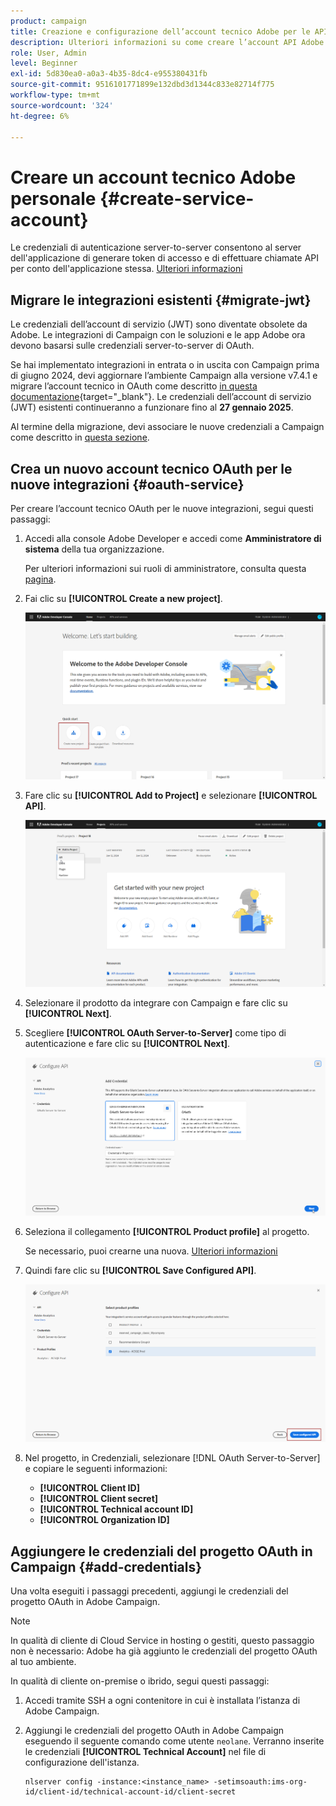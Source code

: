 ```yaml
---
product: campaign
title: Creazione e configurazione dell’account tecnico Adobe per le API
description: Ulteriori informazioni su come creare l’account API Adobe
role: User, Admin
level: Beginner
exl-id: 5d830ea0-a0a3-4b35-8dc4-e955380431fb
source-git-commit: 9516101771899e132dbd3d1344c833e82714f775
workflow-type: tm+mt
source-wordcount: '324'
ht-degree: 6%

---
```


# Creare un account tecnico Adobe personale {#create-service-account}

Le credenziali di autenticazione server-to-server consentono al server dell&#39;applicazione di generare token di accesso e di effettuare chiamate API per conto dell&#39;applicazione stessa. [Ulteriori informazioni](https://developer.adobe.com/developer-console/docs/guides/authentication/ServerToServerAuthentication/)

## Migrare le integrazioni esistenti {#migrate-jwt}

Le credenziali dell’account di servizio (JWT) sono diventate obsolete da Adobe. Le integrazioni di Campaign con le soluzioni e le app Adobe ora devono basarsi sulle credenziali server-to-server di OAuth.

Se hai implementato integrazioni in entrata o in uscita con Campaign prima di giugno 2024, devi aggiornare l’ambiente Campaign alla versione v7.4.1 e migrare l’account tecnico in OAuth come descritto [in questa documentazione](https://developer.adobe.com/developer-console/docs/guides/authentication/ServerToServerAuthentication/migration){target="_blank"}. Le credenziali dell’account di servizio (JWT) esistenti continueranno a funzionare fino al **27 gennaio 2025**.

Al termine della migrazione, devi associare le nuove credenziali a Campaign come descritto in [questa sezione](#add-credentials).

## Crea un nuovo account tecnico OAuth per le nuove integrazioni {#oauth-service}

Per creare l’account tecnico OAuth per le nuove integrazioni, segui questi passaggi:

1. Accedi alla console Adobe Developer e accedi come **Amministratore di sistema** della tua organizzazione.

   Per ulteriori informazioni sui ruoli di amministratore, consulta questa [pagina](https://helpx.adobe.com/enterprise/using/admin-roles.html).

1. Fai clic su **[!UICONTROL Create a new project]**.

   ![](assets/api-account-1.png)

1. Fare clic su **[!UICONTROL Add to Project]** e selezionare **[!UICONTROL API]**.

   ![](assets/api-account-2.png)

1. Selezionare il prodotto da integrare con Campaign e fare clic su **[!UICONTROL Next]**.

1. Scegliere **[!UICONTROL OAuth Server-to-Server]** come tipo di autenticazione e fare clic su **[!UICONTROL Next]**.

   ![](assets/api-account-3.png)

1. Seleziona il collegamento **[!UICONTROL Product profile]** al progetto.

   Se necessario, puoi crearne una nuova. [Ulteriori informazioni](https://helpx.adobe.com/enterprise/using/manage-product-profiles.html)

1. Quindi fare clic su **[!UICONTROL Save Configured API]**.

   ![](assets/api-account-4.png)

1. Nel progetto, in Credenziali, selezionare [!DNL OAuth Server-to-Server] e copiare le seguenti informazioni:

   * **[!UICONTROL Client ID]**
   * **[!UICONTROL Client secret]**
   * **[!UICONTROL Technical account ID]**
   * **[!UICONTROL Organization ID]**

## Aggiungere le credenziali del progetto OAuth in Campaign {#add-credentials}

Una volta eseguiti i passaggi precedenti, aggiungi le credenziali del progetto OAuth in Adobe Campaign.

>[!NOTE]
>
>In qualità di cliente di Cloud Service in hosting o gestiti, questo passaggio non è necessario: Adobe ha già aggiunto le credenziali del progetto OAuth al tuo ambiente.
>

In qualità di cliente on-premise o ibrido, segui questi passaggi:

1. Accedi tramite SSH a ogni contenitore in cui è installata l’istanza di Adobe Campaign.

1. Aggiungi le credenziali del progetto OAuth in Adobe Campaign eseguendo il seguente comando come utente `neolane`. Verranno inserite le credenziali **[!UICONTROL Technical Account]** nel file di configurazione dell&#39;istanza.

   ```
   nlserver config -instance:<instance_name> -setimsoauth:ims-org-id/client-id/technical-account-id/client-secret
   ```
